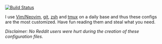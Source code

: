 [![Build Status](https://travis-ci.org/mhinz/dotfiles.svg?branch=master)](https://travis-ci.org/mhinz/dotfiles)

I use [Vim/Neovim](.vim/vimrc), [git](.config/git/config), [zsh](.zsh/.zshrc) and
[tmux](.tmux.conf) on a daily base and thus these configs are the most
customized. Have fun reading them and steal what you need.

*Disclaimer: No Reddit users were hurt during the creation of these
configuration files.*
